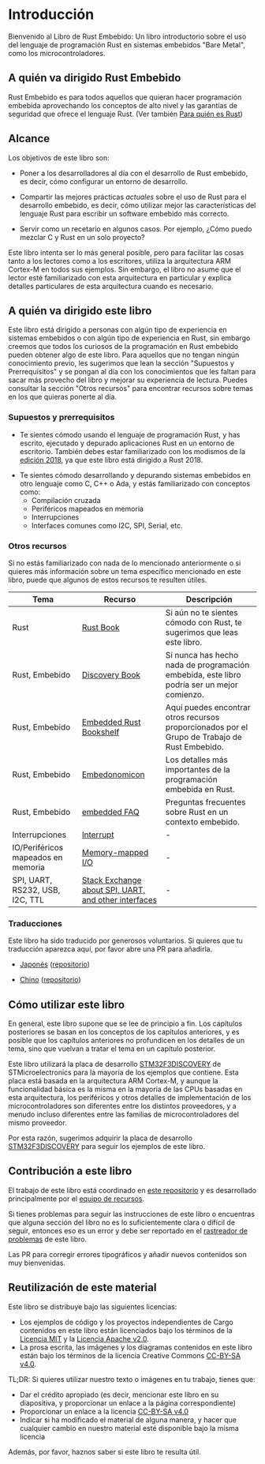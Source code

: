 # Introducción

Bienvenido al Libro de Rust Embebido: Un libro introductorio sobre el uso del lenguaje de programación Rust en sistemas embebidos "Bare Metal", como los microcontroladores.

## A quién va dirigido Rust Embebido

Rust Embebido es para todos aquellos que quieran hacer programación embebida aprovechando los conceptos de alto nivel y las garantías de seguridad que ofrece el lenguaje Rust. 
(Ver también [Para quién es Rust](https://doc.rust-lang.org/book/ch00-00-introduction.html))

## Alcance

Los objetivos de este libro son:

* Poner a los desarrolladores al día con el desarrollo de Rust embebido, es decir, cómo configurar un entorno de desarrollo.

* Compartir las mejores prácticas *actuales* sobre el uso de Rust para el desarrollo embebido, es decir, cómo utilizar mejor las características del lenguaje Rust para escribir un software embebido más correcto.

* Servir como un recetario en algunos casos. Por ejemplo, ¿Cómo puedo mezclar C y Rust en un solo proyecto?

Este libro intenta ser lo más general posible, pero para facilitar las cosas tanto a los lectores como a los escritores, utiliza la arquitectura ARM Cortex-M en todos sus ejemplos. Sin embargo, el libro no asume que el lector esté familiarizado con esta arquitectura en particular y explica detalles particulares de esta arquitectura cuando es necesario.

## A quién va dirigido este libro

Este libro está dirigido a personas con algún tipo de experiencia en sistemas embebidos o con algún tipo de experiencia en Rust, sin embargo creemos que todos los curiosos de la programación en Rust embebido pueden obtener algo de este libro. Para aquellos que no tengan ningún conocimiento previo, les sugerimos que lean la sección "Supuestos y Prerrequisitos" y se pongan al día con los conocimientos que les faltan para sacar más provecho del libro y mejorar su experiencia de lectura. Puedes consultar la sección "Otros recursos" para encontrar recursos sobre temas en los que quieras ponerte al día.

### Supuestos y prerrequisitos

* Te sientes cómodo usando el lenguaje de programación Rust, y has escrito, ejecutado y depurado aplicaciones Rust en un entorno de escritorio. También debes estar familiarizado con los modismos de la [edición 2018], ya que este libro está dirigido a Rust 2018.

[edición 2018]: https://doc.rust-lang.org/edition-guide/

* Te sientes cómodo desarrollando y depurando sistemas embebidos en otro lenguaje como C, C++ o Ada, y estás familiarizado con conceptos como:
    * Compilación cruzada
    * Periféricos mapeados en memoria
    * Interrupciones
    * Interfaces comunes como I2C, SPI, Serial, etc.

### Otros recursos

Si no estás familiarizado con nada de lo mencionado anteriormente o si quieres más información sobre un tema específico mencionado en este libro, puede que algunos de estos recursos te resulten útiles.

| Tema         | Recurso  | Descripción |
|--------------|----------|-------------|
| Rust         | [Rust Book](https://doc.rust-lang.org/book/) | Si aún no te sientes cómodo con Rust, te sugerimos que leas este libro. |
| Rust, Embebido | [Discovery Book](https://docs.rust-embedded.org/discovery/) | Si nunca has hecho nada de programación embebida, este libro podría ser un mejor comienzo. |
| Rust, Embebido | [Embedded Rust Bookshelf](https://docs.rust-embedded.org) | Aquí puedes encontrar otros recursos proporcionados por el Grupo de Trabajo de Rust Embebido. |
| Rust, Embebido | [Embedonomicon](https://docs.rust-embedded.org/embedonomicon/) | Los detalles más importantes de la programación embebida en Rust. |
| Rust, Embebido | [embedded FAQ](https://docs.rust-embedded.org/faq.html) | Preguntas frecuentes sobre Rust en un contexto embebido. |
| Interrupciones | [Interrupt](https://en.wikipedia.org/wiki/Interrupt) | - |
| IO/Periféricos mapeados en memoria | [Memory-mapped I/O](https://en.wikipedia.org/wiki/Memory-mapped_I/O) | - |
| SPI, UART, RS232, USB, I2C, TTL | [Stack Exchange about SPI, UART, and other interfaces](https://electronics.stackexchange.com/questions/37814/usart-uart-rs232-usb-spi-i2c-ttl-etc-what-are-all-of-these-and-how-do-th) | - |

### Traducciones

Este libro ha sido traducido por generosos voluntarios. Si quieres que tu traducción aparezca aquí, por favor abre una PR para añadirla.

* [Japonés](https://tomoyuki-nakabayashi.github.io/book/)
  ([repositorio](https://github.com/tomoyuki-nakabayashi/book))

* [Chino](https://xxchang.github.io/book/)
  ([repositorio](https://github.com/XxChang/book))


## Cómo utilizar este libro

En general, este libro supone que se lee de principio a fin. Los capítulos posteriores se basan en los conceptos de los capítulos anteriores, y es posible que los capítulos anteriores no profundicen en los detalles de un tema, sino que vuelvan a tratar el tema en un capítulo posterior.

Este libro utilizará la placa de desarrollo [STM32F3DISCOVERY] de STMicroelectronics para la mayoría de los ejemplos que contiene. Esta placa está basada en la arquitectura ARM Cortex-M, y aunque la funcionalidad básica es la misma en la mayoría de las CPUs basadas en esta arquitectura, los periféricos y otros detalles de implementación de los microcontroladores son diferentes entre los distintos proveedores, y a menudo incluso diferentes entre las familias de microcontroladores del mismo proveedor.

Por esta razón, sugerimos adquirir la placa de desarrollo [STM32F3DISCOVERY] para seguir los ejemplos de este libro.

[STM32F3DISCOVERY]: http://www.st.com/en/evaluation-tools/stm32f3discovery.html

## Contribución a este libro

El trabajo de este libro está coordinado en [este repositorio] y es desarrollado principalmente por el [equipo de recursos].

[este repositorio]: https://github.com/rust-embedded/book
[equipo de recursos]: https://github.com/rust-embedded/wg#the-resources-team

Si tienes problemas para seguir las instrucciones de este libro o encuentras que alguna sección del libro no es lo suficientemente clara o difícil de seguir, entonces eso es un error y debe ser reportado en el [rastreador de problemas] de este libro.

[rastreador de problemas]: https://github.com/rust-embedded/book/issues/

Las PR para corregir errores tipográficos y añadir nuevos contenidos son muy bienvenidas.

## Reutilización de este material

Este libro se distribuye bajo las siguientes licencias:

* Los ejemplos de código y los proyectos independientes de Cargo contenidos en este libro están licenciados bajo los términos de la [Licencia MIT] y la [Licencia Apache v2.0].
* La prosa escrita, las imágenes y los diagramas contenidos en este libro están bajo los términos de la licencia Creative Commons [CC-BY-SA v4.0].

[Licencia MIT]: https://opensource.org/licenses/MIT
[Licencia Apache v2.0]: http://www.apache.org/licenses/LICENSE-2.0
[CC-BY-SA v4.0]: https://creativecommons.org/licenses/by-sa/4.0/legalcode

TL;DR: Si quieres utilizar nuestro texto o imágenes en tu trabajo, tienes que:

* Dar el crédito apropiado (es decir, mencionar este libro en su diapositiva, y proporcionar un enlace a la página correspondiente)
* Proporcionar un enlace a la licencia [CC-BY-SA v4.0]
* Indicar si ha modificado el material de alguna manera, y hacer que cualquier cambio en nuestro material esté disponible bajo la misma licencia

Además, por favor, haznos saber si este libro te resulta útil.

